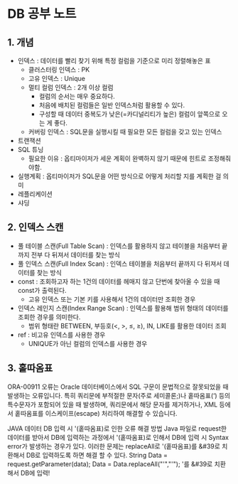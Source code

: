 DB 공부 노트
=============


1\. 개념
--------
- 인덱스 : 데이터를 빨리 찾기 위해 특정 컬럼을 기준으로 미리 정렬해놓은 표
  - 클러스터링 인덱스 : PK
  - 고유 인덱스 : Unique
  - 멀티 컬럼 인덱스 : 2개 이상 컬럼
    - 컬럼의 순서는 매우 중요하다.
    - 처음에 배치된 컬럼들은 일반 인덱스처럼 활용할 수 있다.
    - 구성할 때 데이터 중복도가 낮은(=카디널리티가 높은) 컬럼이 앞쪽으로 오는 게 좋다.
  - 커버링 인덱스 : SQL문을 실행시킬 때 필요한 모든 컬럼을 갖고 있는 인덱스
- 트랜잭션
- SQL 튜닝
  - 필요한 이유 : 옵티마이저가 세운 계획이 완벽하지 않기 때문에 힌트로 조정해줘야함.
- 실행계획 : 옵티마이저가 SQL문을 어떤 방식으로 어떻게 처리할 지를 계획한 걸 의미
- 레플리케이션
- 샤딩


2\. 인덱스 스캔
-----------
- 풀 테이블 스캔(Full Table Scan) : 인덱스를 활용하지 않고 테이블을 처음부터 끝까지 전부 다 뒤져서 데이터를 찾는 방식
- 풀 인덱스 스캔(Full Index Scan) : 인덱스 테이블을 처음부터 끝까지 다 뒤져서 데이터를 찾는 방식
- const : 조회하고자 하는 1건의 데이터를 헤매지 않고 단번에 찾아올 수 있을 때 const가 출력된다.
  - 고유 인덱스 또는 기본 키를 사용해서 1건의 데이터만 조회한 경우
- 인덱스 레인지 스캔(Index Range Scan) : 인덱스를 활용해 범위 형태의 데이터를 조회한 경우를 의미한다.
  - 범위 형태란 BETWEEN, 부등호(<, >, ≤, ≥), IN, LIKE를 활용한 데이터 조회
- ref : 비고유 인덱스를 사용한 경우
  - UNIQUE가 아닌 컬럼의 인덱스를 사용한 경우



3\. 홑따옴표
--------

ORA-00911 오류는 Oracle 데이터베이스에서 SQL 구문이 문법적으로 잘못되었을 때 발생하는 오류입니다. 특히 쿼리문에 부적절한 문자(주로 세미콜론;)나 홑따옴표(‘) 등의 특수문자가 포함되어 있을 때 발생하며, 쿼리문에서 해당 문자를 제거하거나, XML 등에서 홑따옴표를 이스케이프(escape) 처리하여 해결할 수 있습니다. 

JAVA 데이터 DB 입력 시 '(홑따옴표)로 인한 오류 해결 방법
Java 파일로 request한 데이터를 받아서 DB에 입력하는 과정에서 '(홑따옴표)로 인해서 DB에 입력 시 Syntax error가 발생하는 경우가 있다. 이러한 문제는 replaceAll로 '(홑따옴표)를 &#39로 치환해서 DB로 입력하도록 하면 해결 할 수 있다.
String Data = request.getParameter(data);
Data = Data.replaceAll("'","&#39;");
'를 &#39로 치환해서 DB에 입력!



